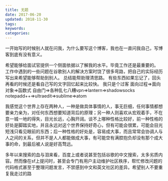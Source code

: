 ```yaml
---
title: 无题
date: 2017-06-20
updated: 2018-11-30
tags:
keywords:
categories:
---
```

一开始写的时候别人就在问我，为什么要写这个博客，我也在一直问我自己，写博客到底有没有意义。

希望能够给面试官提供一个侧面依据以了解我的水平。毕竟工作还是最重要的。
工作中遇到的一些问题在谷歌别人的解决方案时饶了很多弯路，把自己的实际经历写出来希望能够帮助到别人。
总结能帮助理清思路。
有些东西如果忘记了，回头再看的时候还是看自己写的文字回忆起来比较快。
我只是个过客 面向过程=>面向对象=>函数式 自由门=>各种乱七八糟vpn=>lantern=>shadowsocks notepadd++=>ultraedit=>sublime=>atom

我感觉这个世界上存在两种人，一种是做具体事情的人，事无巨细，任何事情都想要亲力亲为，对任何东西想要知道背后的原理；另一种人则喜欢从宏观着手，不在意一城一地的得失，目光长远，心胸开阔。谈不上哪种性格比较好，前一种性格的好处是脚踏实地，并且永远对这个世界保持好奇心，但有可能会很累，可能会目光短浅只看见眼前的东西；后一种性格的好处是，容易成大事，而且常常会协调人与人之间的关系，但并不是人人都能做成大事，有可能空有满腔抱负却没有那个成大事的命，到最后被人说是好高骛远。

多年以来搜索的血与泪来看，百度上或者说甚至包括谷歌的中文搜索，太多劣质内容。然而像在sf上提问时，甚至会专门有用户主动维护社区秩序，帮忙修改问题的代码格式甚至于整理问题发言，不禁感到中文和英文社区的差异。希望别人不要重复我走过的路
